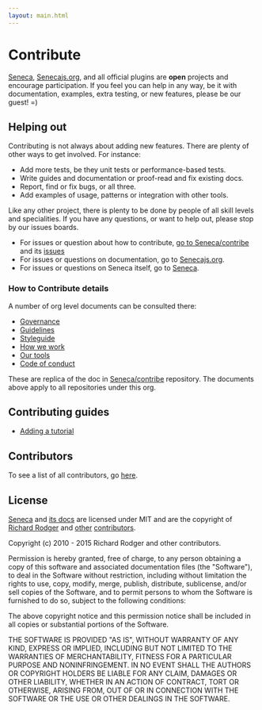 ```yaml
---
layout: main.html
---
```


# Contribute
[Seneca][], [Senecajs.org][], and all official plugins are __open__ projects and encourage
participation. If you feel you can help in any way, be it with documentation, examples, extra
testing, or new features, please be our guest! =)

## Helping out
Contributing is not always about adding new features. There are plenty of other ways to get
involved. For instance:

- Add more tests, be they unit tests or performance-based tests.
- Write guides and documentation or proof-read and fix existing docs.
- Report, find or fix bugs, or all three.
- Add examples of usage, patterns or integration with other tools.

Like any other project, there is plenty to be done by people of all skill levels and specialities.
If you have any questions, or want to help out, please stop by our issues boards.

- For issues or question about how to contribute, [go to Seneca/contribe][contrib] and its [issues][contrib-issues]
- For issues or questions on documentation, go to [Senecajs.org][org_issues].
- For issues or questions on Seneca itself, go to [Seneca][code_issues].

### How to Contribute details

A number of org level documents can be consulted there:

- [Governance][]
- [Guidelines][]
- [Styleguide][]
- [How we work][]
- [Our tools][]
- [Code of conduct][]

These are replica of the doc in [Seneca/contribe][contrib] repository.
The documents above apply to all repositories under this org.

## Contributing guides

- [Adding a tutorial][]

## Contributors
To see a list of all contributors, go [here][contributors].

## License
[Seneca][] and [its docs][senecajs.org] are licensed under MIT and
are the copyright of [Richard Rodger][] and [other][contributors] [contributors][].

Copyright (c) 2010 - 2015 Richard Rodger and other contributors.

Permission is hereby granted, free of charge, to any person obtaining a copy
of this software and associated documentation files (the "Software"), to deal
in the Software without restriction, including without limitation the rights
to use, copy, modify, merge, publish, distribute, sublicense, and/or sell
copies of the Software, and to permit persons to whom the Software is
furnished to do so, subject to the following conditions:

The above copyright notice and this permission notice shall be included in
all copies or substantial portions of the Software.

THE SOFTWARE IS PROVIDED "AS IS", WITHOUT WARRANTY OF ANY KIND, EXPRESS OR
IMPLIED, INCLUDING BUT NOT LIMITED TO THE WARRANTIES OF MERCHANTABILITY,
FITNESS FOR A PARTICULAR PURPOSE AND NONINFRINGEMENT. IN NO EVENT SHALL THE
AUTHORS OR COPYRIGHT HOLDERS BE LIABLE FOR ANY CLAIM, DAMAGES OR OTHER
LIABILITY, WHETHER IN AN ACTION OF CONTRACT, TORT OR OTHERWISE, ARISING FROM,
OUT OF OR IN CONNECTION WITH THE SOFTWARE OR THE USE OR OTHER DEALINGS IN
THE SOFTWARE.

[Adding a tutorial]: ./adding-a-tutorial.html
[Seneca]: https://github.com/senecajs/seneca
[Senecajs.org]: https://github.com/senecajs/senecajs.org
[code_issues]: https://github.com/senecajs/seneca/issues
[org_issues]: https://github.com/senecajs/senecajs.org/issues
[other]: https://github.com/senecajs/senecajs.org/contributors
[contributors]: /contributors/
[Richard Rodger]: https://github.com/rjrodger
[contrib]: https://github.com/senecajs/contrib
[contrib-issues]: https://github.com/senecajs/contrib/issues

[issues board]: https://github.com/senecajs/contrib/issues
[Governance]: ./details/governance.html
[Guidelines]: ./details/guidelines.html
[Styleguide]: ./details/styleguide.html
[Code of Conduct]: ./details/code-of-conduct.html
[Our tools]: ./details/our-tools.html
[How we Work]: ./details/how-we-work.html
[Code of conduct]: ./details/code-of-conduct.html
